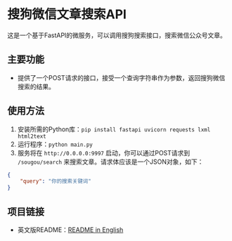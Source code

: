 # 搜狗微信文章搜索API

这是一个基于FastAPI的微服务，可以调用搜狗搜索接口，搜索微信公众号文章。

## 主要功能

- 提供了一个POST请求的接口，接受一个查询字符串作为参数，返回搜狗微信搜索的结果。

## 使用方法

1. 安装所需的Python库：`pip install fastapi uvicorn requests lxml html2text`
2. 运行程序：`python main.py`
3. 服务将在 `http://0.0.0.0:9997` 启动，你可以通过POST请求到 `/sougou/search` 来搜索文章。请求体应该是一个JSON对象，如下：
```json
{
    "query": "你的搜索关键词"
}
```

## 项目链接

- 英文版README：[README in English](./README_EN.md)





